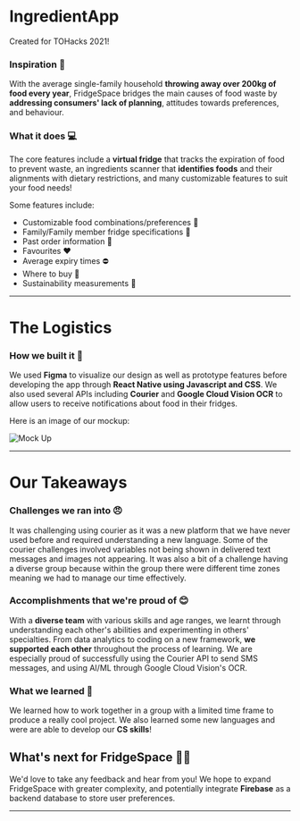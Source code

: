 # IngredientApp

Created for TOHacks 2021!

### Inspiration 🧠

With the average single-family household **throwing away over 200kg of food every year**, FridgeSpace bridges the main causes of food waste by **addressing consumers' lack of planning**, attitudes towards preferences, and behaviour. 

### What it does 💻

The core features include a **virtual fridge** that tracks the expiration of food to prevent waste, an ingredients scanner that __identifies foods__ and their alignments with dietary restrictions, and many customizable features to suit your food needs! 

Some features include:
- Customizable food combinations/preferences 🍔
- Family/Family member fridge specifications 🥑
- Past order information 🧾
- Favourites ❤️
- Average expiry times ⛔
- Where to buy 🛒
- Sustainability measurements 🌳

---
# The Logistics

### How we built it 🧱

We used **Figma** to visualize our design as well as prototype features before developing the app through **React Native using Javascript and CSS**. We also used several APIs including **Courier** and **Google Cloud Vision OCR** to allow users to receive notifications about food in their fridges.

Here is an image of our mockup:

![Mock Up](https://i.imgur.com/OabZ3Bl.jpg)

---
# Our Takeaways

### Challenges we ran into 😠

It was challenging using courier as it was a new platform that we have never used before and required understanding a new language. Some of the courier challenges involved variables not being shown in delivered text messages and images not appearing. It was also a bit of a challenge having a diverse group because within the group there were different time zones meaning we had to manage our time effectively.

### Accomplishments that we're proud of 😊

With a **diverse team** with various skills and age ranges, we learnt through understanding each other's abilities and experimenting in others' specialties. From data analytics to coding on a new framework, **we supported each other** throughout the process of learning. We are especially proud of successfully using the Courier API to send SMS messages, and using AI/ML through Google Cloud Vision's OCR.

### What we learned 📖

We learned how to work together in a group with a limited time frame to produce a really cool project. We also learned some new languages and were are able to develop our __CS skills__!

## What's next for FridgeSpace 🤷‍♀️
We'd love to take any feedback and hear from you! We hope to expand FridgeSpace with greater complexity, and potentially integrate **Firebase** as a backend database to store user preferences.

---


